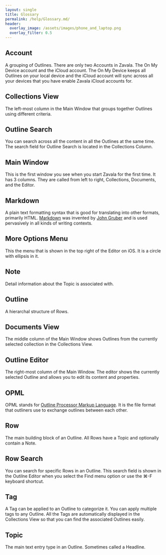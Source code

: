 ```yaml
---
layout: single
title: Glossary
permalink: /help/Glossary.md/
header:
  overlay_image: /assets/images/phone_and_laptop.png
  overlay_filter: 0.5
---
```




## Account

A grouping of Outlines. There are only two Accounts in Zavala. The On My Device account and the iCloud account. The On My Device keeps all Outlines on your local device and the iCloud account will sync across all your devices that you have enable Zavala iCloud accounts for.

## Collections View

The left-most column in the Main Window that groups together Outlines using different criteria.

## Outline Search

You can search across all the content in all the Outlines at the same time. The search field for Outline Search is located in the Collections Column.

## Main Window

This is the first window you see when you start Zavala for the first time. It has 3 columns. They are called from left to right, Collections, Documents, and the Editor.

## Markdown

A plain text formatting syntax that is good for translating into other formats, primarily HTML. [Markdown](https://daringfireball.net/projects/markdown/) was invented by [John Gruber](https://daringfireball.net) and is used pervasively in all kinds of writing contexts.

## More Options Menu

This the menu that is shown in the top right of the Editor on iOS. It is a circle with ellipsis in it.

## Note

Detail information about the Topic is associated with.

## Outline

A hierarchal structure of Rows.

## Documents View

The middle column of the Main Window shows Outlines from the currently selected collection in the Collections View.

## Outline Editor

The right-most column of the Main Window. The editor shows the currently selected Outline and allows you to edit its content and properties.

## OPML

OPML stands for [Outline Processor Markup Language](http://opml.org). It is the file format that outliners use to exchange outlines between each other.

## Row

The main building block of an Outline. All Rows have a Topic and optionally contain a Note.

## Row Search

You can search for specific Rows in an Outline. This search field is shown in the Outilne Editor when you select the Find menu option or use the ⌘-F keyboard shortcut.

## Tag

A Tag can be applied to an Outline to categorize it. You can apply multiple tags to any Outline. All the Tags are automatically displayed in the Collections View so that you can find the associated Outlines easily.

## Topic

The main text entry type in an Outline.  Sometimes called a Headline.